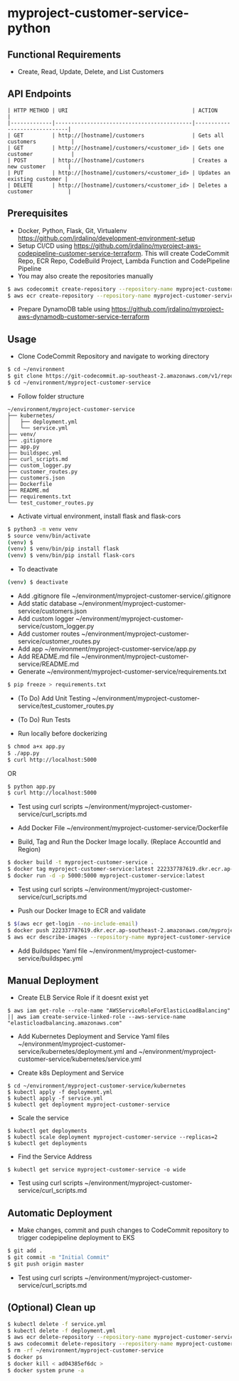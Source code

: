 # myproject-customer-service-python

## Functional Requirements
- Create, Read, Update, Delete, and List Customers

## API Endpoints
```
| HTTP METHOD | URI                                       | ACTION                       |
|-------------|-------------------------------------------|------------------------------|
| GET         | http://[hostname]/customers               | Gets all customers           |
| GET         | http://[hostname]/customers/<customer_id> | Gets one customer            |
| POST        | http://[hostname]/customers               | Creates a new customer       |
| PUT         | http://[hostname]/customers/<customer_id> | Updates an existing customer |
| DELETE      | http://[hostname]/customers/<customer_id> | Deletes a customer           |
```

## Prerequisites
- Docker, Python, Flask, Git, Virtualenv https://github.com/jrdalino/development-environment-setup
- Setup CI/CD using https://github.com/jrdalino/myproject-aws-codepipeline-customer-service-terraform. This will create CodeCommit Repo, ECR Repo, CodeBuild Project, Lambda Function and CodePipeline Pipeline 
- You may also create the repositories manually
```bash
$ aws codecommit create-repository --repository-name myproject-customer-service
$ aws ecr create-repository --repository-name myproject-customer-service
```

- Prepare DynamoDB table using https://github.com/jrdalino/myproject-aws-dynamodb-customer-service-terraform

## Usage
- Clone CodeCommit Repository and navigate to working directory
```bash
$ cd ~/environment
$ git clone https://git-codecommit.ap-southeast-2.amazonaws.com/v1/repos/myproject-customer-service
$ cd ~/environment/myproject-customer-service
```

- Follow folder structure
```
~/environment/myproject-customer-service
├── kubernetes/
│   ├── deployment.yml
│   └── service.yml
├── venv/
├── .gitignore
├── app.py
├── buildspec.yml
├── curl_scripts.md
├── custom_logger.py
├── customer_routes.py
├── customers.json
├── Dockerfile
├── README.md
├── requirements.txt
└── test_customer_routes.py
```

- Activate virtual environment, install flask and flask-cors
```bash
$ python3 -m venv venv
$ source venv/bin/activate
(venv) $
(venv) $ venv/bin/pip install flask
(venv) $ venv/bin/pip install flask-cors
```

- To deactivate
```bash
(venv) $ deactivate
```

- Add .gitignore file ~/environment/myproject-customer-service/.gitignore
- Add static database ~/environment/myproject-customer-service/customers.json
- Add custom logger   ~/environment/myproject-customer-service/custom_logger.py
- Add customer routes ~/environment/myproject-customer-service/customer_routes.py
- Add app             ~/environment/myproject-customer-service/app.py
- Add README.md file  ~/environment/myproject-customer-service/README.md
- Generate            ~/environment/myproject-customer-service/requirements.txt
```bash
$ pip freeze > requirements.txt
```

- (To Do) Add Unit Testing ~/environment/myproject-customer-service/test_customer_routes.py

- (To Do) Run Tests

- Run locally before dockerizing
```bash
$ chmod a+x app.py
$ ./app.py
$ curl http://localhost:5000
```

OR

```bash
$ python app.py
$ curl http://localhost:5000
```

- Test using curl scripts ~/environment/myproject-customer-service/curl_scripts.md

- Add Docker File ~/environment/myproject-customer-service/Dockerfile

- Build, Tag and Run the Docker Image locally. (Replace AccountId and Region)
```bash
$ docker build -t myproject-customer-service .
$ docker tag myproject-customer-service:latest 222337787619.dkr.ecr.ap-southeast-2.amazonaws.com/myproject-customer-service:latest
$ docker run -d -p 5000:5000 myproject-customer-service:latest
```

- Test using curl scripts ~/environment/myproject-customer-service/curl_scripts.md

- Push our Docker Image to ECR and validate
```bash
$ $(aws ecr get-login --no-include-email)
$ docker push 222337787619.dkr.ecr.ap-southeast-2.amazonaws.com/myproject-customer-service:latest
$ aws ecr describe-images --repository-name myproject-customer-service
```

- Add Buildspec Yaml file ~/environment/myproject-customer-service/buildspec.yml

## Manual Deployment
- Create ELB Service Role if it doesnt exist yet
```
$ aws iam get-role --role-name "AWSServiceRoleForElasticLoadBalancing" || aws iam create-service-linked-role --aws-service-name "elasticloadbalancing.amazonaws.com"
```

- Add Kubernetes Deployment and Service Yaml files ~/environment/myproject-customer-service/kubernetes/deployment.yml and ~/environment/myproject-customer-service/kubernetes/service.yml

- Create k8s Deployment and Service
```
$ cd ~/environment/myproject-customer-service/kubernetes
$ kubectl apply -f deployment.yml
$ kubectl apply -f service.yml
$ kubectl get deployment myproject-customer-service
```

- Scale the service
```
$ kubectl get deployments
$ kubectl scale deployment myproject-customer-service --replicas=2
$ kubectl get deployments
```

- Find the Service Address
```
$ kubectl get service myproject-customer-service -o wide
```

- Test using curl scripts ~/environment/myproject-customer-service/curl_scripts.md

## Automatic Deployment
- Make changes, commit and push changes to CodeCommit repository to trigger codepipeline deployment to EKS
```bash
$ git add .
$ git commit -m "Initial Commit"
$ git push origin master
```

- Test using curl scripts ~/environment/myproject-customer-service/curl_scripts.md

## (Optional) Clean up
```bash
$ kubectl delete -f service.yml
$ kubectl delete -f deployment.yml
$ aws ecr delete-repository --repository-name myproject-customer-service --force
$ aws codecommit delete-repository --repository-name myproject-customer-service
$ rm -rf ~/environment/myproject-customer-service
$ docker ps
$ docker kill < ad04385ef6dc >
$ docker system prune -a
```